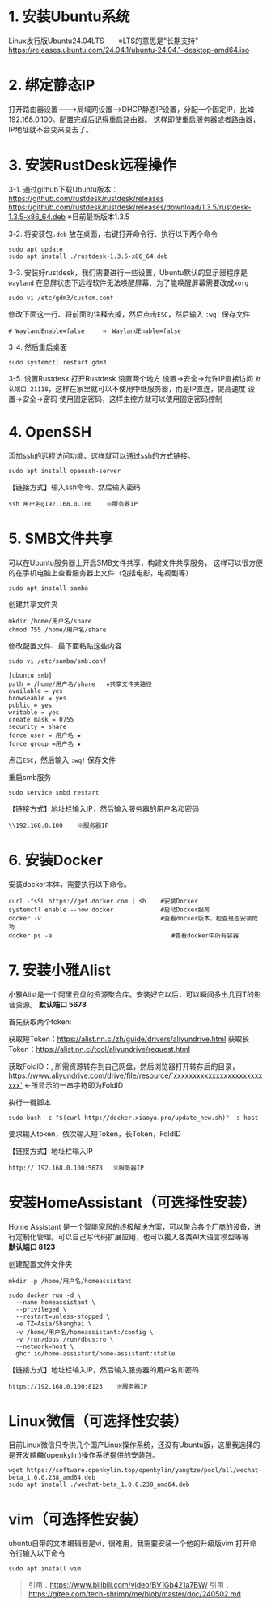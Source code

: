 # 1. 安装Ubuntu系统
Linux发行版Ubuntu24.04LTS　　※LTS的意思是"长期支持"
https://releases.ubuntu.com/24.04.1/ubuntu-24.04.1-desktop-amd64.iso


# 2. 绑定静态IP
打开路由器设置--->局域网设置-->DHCP静态IP设置，分配一个固定IP，比如192.168.0.100。配置完成后记得重启路由器。
这样即使重启服务器或者路由器，IP地址就不会变来变去了。 


# 3. 安装RustDesk远程操作
3-1. 通过github下载Ubuntu版本：https://github.com/rustdesk/rustdesk/releases
https://github.com/rustdesk/rustdesk/releases/download/1.3.5/rustdesk-1.3.5-x86_64.deb       ※目前最新版本1.3.5

3-2. 将安装包`.deb` 放在桌面，右键打开命令行、执行以下两个命令
```
sudo apt update
sudo apt install ./rustdesk-1.3.5-x86_64.deb
```

3-3. 安装好rustdesk，我们需要进行一些设置，Ubuntu默认的显示器程序是`wayland`
在息屏状态下远程软件无法唤醒屏幕、为了能唤醒屏幕需要改成`xorg`
```
sudo vi /etc/gdm3/custom.conf
```
修改下面这一行、将前面的注释去掉，然后点击`ESC`，然后输入 `:wq!` 保存文件
```
# WaylandEnable=false     ⇒　WaylandEnable=false
```

3-4. 然后重启桌面
```
sudo systemctl restart gdm3
```

3-5. 设置Rustdesk
打开Rustdesk 设置两个地方
设置->安全->允许IP直接访问 `默认端口 21118`，这样在家里就可以不使用中继服务器，而是IP直连，提高速度
设置->安全->密码 使用固定密码，这样主控方就可以使用固定密码控制




# 4. OpenSSH
添加ssh的远程访问功能、这样就可以通过ssh的方式链接。
```
sudo apt install openssh-server
```

【链接方式】输入ssh命令、然后输入密码
```
ssh 用户名@192.168.0.100    ※服务器IP
```



# 5. SMB文件共享
可以在Ubuntu服务器上开启SMB文件共享，构建文件共享服务，
这样可以很方便的在手机电脑上查看服务器上文件（包括电影，电视剧等）
```
sudo apt install samba
```

创建共享文件夹
```
mkdir /home/用户名/share
chmod 755 /home/用户名/share
```

修改配置文件、最下面粘贴这些内容
```
sudo vi /etc/samba/smb.conf
```

```
[ubuntu_smb]
path = /home/用户名/share   ★共享文件夹路径 
available = yes 
browseable = yes 
public = yes 
writable = yes 
create mask = 0755
security = share
force user = 用户名 ★
force group =用户名 ★
```
点击`ESC`，然后输入 `:wq!` 保存文件

重启smb服务
```
sudo service smbd restart
```

【链接方式】地址栏输入IP，然后输入服务器的用户名和密码
```
\\192.168.0.100    ※服务器IP
```




# 6. 安装Docker
安装docker本体，需要执行以下命令。
```
curl -fsSL https://get.docker.com | sh    #安装Docker
systemctl enable --now docker             #启动Docker服务
docker -v                                 #查看docker版本，检查是否安装成功
docker ps -a                                 #查看docker中所有容器
```



# 7. 安装小雅Alist
小雅Alist是一个阿里云盘的资源聚合库。安装好它以后，可以瞬间多出几百T的影音资源。
**默认端口 5678** 

首先获取两个token:

获取短Token：https://alist.nn.ci/zh/guide/drivers/aliyundrive.html
获取长Token：https://alist.nn.ci/tool/aliyundrive/request.html

获取FoldID：, 所需资源转存到自己网盘，然后浏览器打开转存后的目录，https://www.aliyundrive.com/drive/file/resource/`xxxxxxxxxxxxxxxxxxxxxxxxxx`  ←所显示的一串字符即为FoldID

执行一键脚本
```
sudo bash -c "$(curl http://docker.xiaoya.pro/update_new.sh)" -s host
```
要求输入token，依次输入短Token，长Token，FoldID


【链接方式】地址栏输入IP
```
http:// 192.168.0.100:5678   ※服务器IP
```





# 安装HomeAssistant（可选择性安装）
Home Assistant 是一个智能家居的终极解决方案，可以聚合各个厂商的设备，进行定制化管理。可以自己写代码扩展应用，也可以接入各类AI大语言模型等等  
**默认端口 8123**

创建配置文件文件夹
```
mkdir -p /home/用户名/homeassistant

sudo docker run -d \
  --name homeassistant \
  --privileged \
  --restart=unless-stopped \
  -e TZ=Asia/Shanghai \
  -v /home/用户名/homeassistant:/config \
  -v /run/dbus:/run/dbus:ro \
  --network=host \
  ghcr.io/home-assistant/home-assistant:stable
```
【链接方式】地址栏输入IP，然后输入服务器的用户名和密码
```
https://192.168.0.100:8123    ※服务器IP
```



# Linux微信（可选择性安装）
目前Linux微信只专供几个国产Linux操作系统，还没有Ubuntu版，这里我选择的是开发麒麟(openkylin)操作系统提供的安装包。
```
wget https://software.openkylin.top/openkylin/yangtze/pool/all/wechat-beta_1.0.0.238_amd64.deb
sudo apt install ./wechat-beta_1.0.0.238_amd64.deb
```


# vim（可选择性安装）
ubuntu自带的文本编辑器是vi，很难用，我需要安装一个他的升级版vim
打开命令行输入以下命令
```
sudo apt install vim
```

> 引用：https://www.bilibili.com/video/BV1Gb421a7BW/
> 引用：https://gitee.com/tech-shrimp/me/blob/master/doc/240502.md


